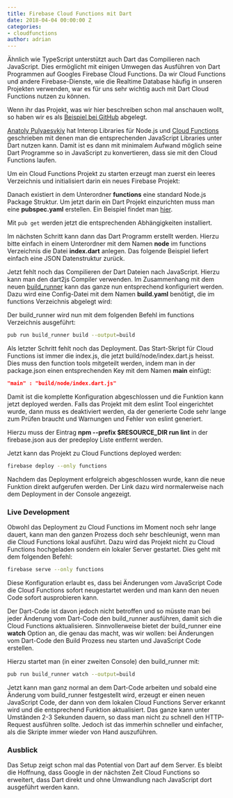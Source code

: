 ```yaml
---
title: Firebase Cloud Functions mit Dart
date: 2018-04-04 00:00:00 Z
categories:
- cloudfunctions
author: adrian
---
```


Ähnlich wie TypeScript unterstützt auch Dart das Compilieren nach JavaScript.
Dies ermöglicht mit einigen Umwegen das Ausführen von Dart Programmen auf Googles Firebase Cloud Functions. Da wir Cloud Functions und andere Firebase-Dienste, wie die Realtime Database häufig in
unseren Projekten verwenden, war es für uns sehr wichtig auch mit Dart Cloud Functions nutzen zu können.

Wenn ihr das Projekt, was wir hier beschreiben schon mal anschauen wollt, so haben wir es 
als [Beispiel bei GitHub](https://github.com/dartclub/dart-cloud-functions) abgelegt.

[Anatoly Pulyaesvkiy](https://github.com/pulyaevskiy) hat Interop Libraries für Node.js und [Cloud Functions](https://github.com/pulyaevskiy/firebase-functions-interop) geschrieben mit denen man die entsprechenden JavaScript Libraries unter Dart nutzen kann. Damit ist es dann mit minimalem Aufwand
möglich seine Dart Programme so in JavaScript zu konvertieren, dass sie mit den Cloud Functions laufen.

Um ein Cloud Functions Projekt zu starten erzeugt man zuerst ein leeres 
Verzeichnis und initialisiert darin ein neues Firebase Projekt:

<amp-gist data-gistid="fe1f34d201a464d4235d8875bb017d1b" data-file="init.sh" layout="fixed-height" height="200" class="mb4"></amp-gist>

Danach existiert in dem Unterordner **functions** eine standard Node.js Package Struktur. Um jetzt darin ein
Dart Projekt einzurichten muss man eine **pubspec.yaml** erstellen. Ein Beispiel findet man [hier](https://github.com/pulyaevskiy/firebase-functions-interop#2-initialize-dart-project).

Mit `pub get` werden jetzt die entsprechenden Abhängigkeiten installiert.

Im nächsten Schritt kann dann das Dart Programm erstellt werden. Hierzu bitte einfach in einem Unterordner mit dem
Namen **node** im functions Verzeichnis die Datei **index.dart** anlegen. Das folgende Beispiel liefert einfach 
eine JSON Datenstruktur zurück.

<amp-gist data-gistid="fe1f34d201a464d4235d8875bb017d1b" data-file="index.dart" layout="fixed-height" height="400" class="mb4"></amp-gist>

Jetzt fehlt noch das Compilieren der Dart Dateien nach JavaScript. Hierzu kann man den dart2js Compiler verwenden.
Im Zusammenhang mit dem neuen [build_runner](https://github.com/dart-lang/build/blob/master/docs/getting_started.md) kann das ganze nun entsprechend konfiguriert werden. Dazu wird eine Config-Datei mit dem Namen **build.yaml** benötigt, die im functions Verzeichnis abgelegt wird:

<amp-gist data-gistid="fe1f34d201a464d4235d8875bb017d1b" data-file="build.yaml" layout="fixed-height" height="400" class="mb4"></amp-gist>

Der build_runner wird nun mit dem folgenden Befehl im functions Verzeichnis ausgeführt:

```bash
pub run build_runner build --output=build
```

Als letzter Schritt fehlt noch das Deployment. Das Start-Skript für Cloud Functions ist immer die index.js, die
jetzt build/node/index.dart.js heisst. Dies muss den function tools mitgeteilt werden, indem man in der package.json
einen entsprechenden Key mit dem Namen **main** einfügt:

```json 
"main" : "build/node/index.dart.js"
```

Damit ist die komplette Konfiguration abgeschlossen und die Funktion kann jetzt deployed werden.
Falls das Projekt mit dem eslint Tool eingerichtet wurde, dann muss es deaktiviert werden, da
der generierte Code sehr lange zum Prüfen braucht und Warnungen und Fehler von eslint generiert. 

Hierzu muss der Eintrag **npm --prefix $RESOURCE_DIR run lint** in der firebase.json 
aus der predeploy Liste entfernt werden.

Jetzt kann das Projekt zu Cloud Functions deployed werden:

```bash
firebase deploy --only functions
```

Nachdem das Deployment erfolgreich abgeschlossen wurde, kann die neue Funktion 
direkt aufgerufen werden. Der Link dazu wird normalerweise nach dem Deployment 
in der Console angezeigt.

### Live Development

Obwohl das Deployment zu Cloud Functions im Moment noch sehr lange 
dauert, kann man den ganzen Prozess doch sehr beschleunigt, wenn man die Cloud Functions lokal ausführt.
Dazu wird das Projekt nicht zu Cloud Functions hochgeladen sondern ein lokaler Server gestartet.
Dies geht mit dem folgenden Befehl:

```bash
firebase serve --only functions
```

Diese Konfiguration erlaubt es, dass bei Änderungen vom JavaScript Code die Cloud Functions sofort
neugestartet werden und man kann den neuen Code sofort ausprobieren kann. 

Der Dart-Code ist davon jedoch nicht betroffen und so müsste man bei jeder Änderung vom Dart-Code
den build_runner ausführen, damit sich die Cloud Functions aktualisieren. Sinnvollerweise
bietet der build_runner eine **watch** Option an, die genau das macht, was wir wollen: bei Änderungen
vom Dart-Code den Build Prozess neu starten und JavaScript Code erstellen.

Hierzu startet man (in einer zweiten Console) den build_runner mit:

```bash
pub run build_runner watch --output=build
```

Jetzt kann man ganz normal an dem Dart-Code arbeiten und sobald eine 
Änderung vom build_runner festgestellt wird, erzeugt er einen neuen JavaScript Code, der
dann von dem lokalen Cloud Functions Server erkannt wird 
und die entsprechend Funktion aktualisiert. Das ganze kann unter Umständen 2-3 Sekunden 
dauern, so dass man nicht zu schnell den HTTP-Request ausführen sollte. 
Jedoch ist das immerhin schneller und einfacher, als die Skripte immer 
wieder von Hand auszuführen.

### Ausblick

Das Setup zeigt schon mal das Potential von Dart auf dem Server. Es bleibt die Hoffnung,
dass Google in der nächsten Zeit Cloud Functions so erweitert, dass Dart 
direkt und ohne Umwandlung nach JavaScript dort ausgeführt werden kann.